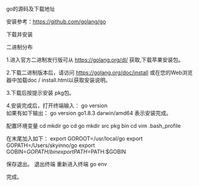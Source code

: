 go的源码及下载地址

安装参考：https://github.com/golang/go

下载并安装

二进制分布

1.进入官方二进制发行版可从  https://golang.org/dl/  获取,下载苹果安装包。

2.下载二进制版本后，请访问  https://golang.org/doc/install 或在您的Web浏览器中加载doc / install.html以获取安装说明。

3.下载后按提示安装 pkg包。

4.安装完成后，打开终端输入：
go version  
如果有如下输出：
go version go1.8.3 darwin/amd64
表示安装完成。

配置环境变量
cd
mkdir go
cd go
mkdir src pkg bin
cd 
vim .bash_profile

在末尾加入如下：
export GOROOT=/usr/local/go
export GOPATH=/Users/skyinno/go
export GOBIN=$GOPATH/bin
export PATH=$PATH:$GOBIN

保存退出。
退出终端
重新进入终端
go env


完成。
